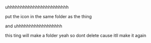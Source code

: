 uhhhhhhhhhhhhhhhhhhhhhhhh

put the icon in the same folder as the thing

and uhhhhhhhhhhhhhhhhhh

this ting will make a folder yeah so dont delete cause itll make it again
